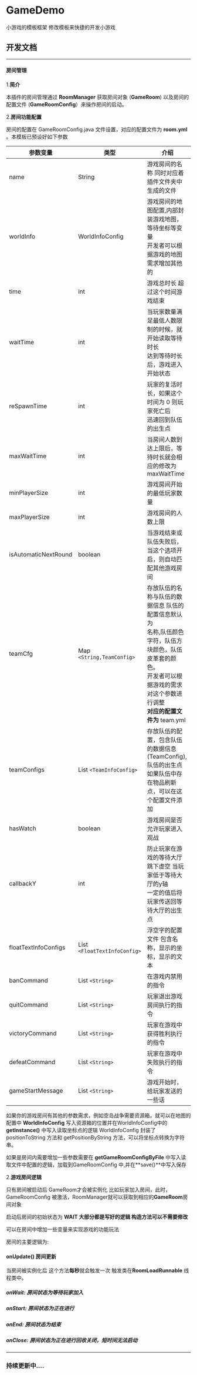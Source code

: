 # GameDemo

小游戏的模板框架
修改模板来快捷的开发小游戏

## **开发文档**

---

#### **房间管理**

1.**简介**

本插件的房间管理通过 **RoomManager** 获取房间对象 (**GameRoom**) 以及房间的配置文件 (**GameRoomConfig**）来操作房间的启动。

2.**房间功能配置**

房间的配置在 GameRoomConfig.java 文件设置，对应的配置文件为 **room.yml** 。本模板已预设好如下参数

| 参数变量             | 类型                           | 介绍                                                                                                                                                                                                    |
| -------------------- | ------------------------------ | ------------------------------------------------------------------------------------------------------------------------------------------------------------------------------------------------------- |
| name                 | String                         | 游戏房间的名称 同时对应着插件文件夹中生成的文件                                                                                                                                                         |
| worldInfo            | WorldInfoConfig                | 游戏房间的地图配置,内部封装游戏地图，等待坐标等变量<br />开发者可以根据游戏的地图需求增加其他的                                                                                                         |
| time                 | int                            | 游戏总时长 超过这个时间游戏结束                                                                                                                                                                         |
| waitTime             | int                            | 当玩家数量满足最低人数限制的时候，就开始读取等待时长<br />达到等待时长后，游戏进入开始状态                                                                                                              |
| reSpawnTime          | int                            | 玩家的复活时长，如果这个时间为 0 则玩家死亡后<br />迅速回到队伍的出生点                                                                                                                                 |
| maxWaitTime          | int                            | 当房间人数到达上限后，等待时长就会相应的修改为maxWaitTime                                                                                                                                               |
| minPlayerSize        | int                            | 游戏房间开始的最低玩家数量                                                                                                                                                                              |
| maxPlayerSize        | int                            | 游戏房间的人数上限                                                                                                                                                                                      |
| isAutomaticNextRound | boolean                        | 当游戏结束或队伍失败后，当这个选项开启，则自动匹配其他游戏房间                                                                                                                                          |
| teamCfg              | Map `<String,TeamConfig>`    | 存放队伍的名称与队伍的数据信息 队伍的配置信息默认为<br /> 名称,队伍颜色字符，队伍方块颜色，队伍皮革套的颜色。<br />开发者可以根据游戏的需求对这个参数进行调整<br />**对应的配置文件为** team.yml |
| teamConfigs          | List `<TeamInfoConfig>`      | 存放队伍的配置，包含队伍的数据信息(TeamConfig),队伍的出生点<br />如果队伍中存在物品刷新点，可以在这个配置文件添加                                                                                       |
| hasWatch             | boolean                        | 游戏房间是否允许玩家进入观战                                                                                                                                                                            |
| callbackY            | int                            | 防止玩家在游戏的等待大厅跳下虚空 当玩家低于等待大厅的y轴<br />一定的值后将玩家传送回等待大厅的出生点                                                                                                   |
| floatTextInfoConfigs | List `<FloatTextInfoConfig>` | 浮空字的配置文件 包含名称，显示的坐标，显示的文本                                                                                                                                                       |
| banCommand           | List `<String>`              | 在游戏内禁用的指令                                                                                                                                                                                      |
| quitCommand          | List `<String>`              | 玩家退出游戏房间执行的指令                                                                                                                                                                              |
| victoryCommand       | List `<String>`              | 玩家在游戏中获得胜利执行的指令                                                                                                                                                                          |
| defeatCommand        | List `<String>`              | 玩家在游戏中失败执行的指令                                                                                                                                                                              |
| gameStartMessage     | List `<String>`              | 游戏开始时，给玩家发送的一些话                                                                                                                                                                          |

如果你的游戏房间有其他的参数需求，例如空岛战争需要资源箱，就可以在地图的配置中 **WorldInfoConfig** 写入资源箱的位置并在WorldInfoConfig中的**getInstance()** 中写入读取坐标点的逻辑 WorldInfoConfig 封装了 positionToString 方法和 getPositionByString 方法，可以将坐标点转换为字符串。

如果是房间内需要增加一些参数需要在 **getGameRoomConfigByFile** 中写入读取文件中配置的逻辑，加载到GameRoomConfig 中,并在**save()**中写入保存

2.**游戏房间逻辑**

只有房间被启动后 GameRoom才会被实例化 比如玩家加入房间，此时，GameRoomConfig 被激活，RoomManager就可以获取到相应的**GameRoom**房间对象

启动后房间的初始状态为 **WAIT 大部分都是写好的逻辑 构造方法可以不需要修改** 

可以在房间中增加一些变量来实现游戏的功能玩法

房间的主要逻辑为: 

#### onUpdate() 房间更新

当房间被实例化后 这个方法**每秒**就会触发一次 触发类在**RoomLoadRunnable** 线程类中。

##### onWait: 房间状态为等待玩家加入

##### onStart: 房间状态为正在进行

##### onEnd: 房间状态为结束

##### onClose: 房间状态为正在进行回收关闭，短时间无法启动


---

### 持续更新中....
